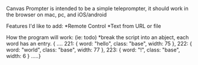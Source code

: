 Canvas Prompter is intended to be a simple teleprompter, it should work in the browser on mac, pc, and iOS/android

Features I'd like to add: *Remote Control *Text from URL or file

How the program will work: (ie: todo) *break the script into an abject, each word has an entry. 
{ .... 
	221: { word: "hello", class: "base", width: 75 }, 
	222: { word: "world", class: "base", width: 77 }, 
	223: { word: "!", class: "base", width: 6 } .....}